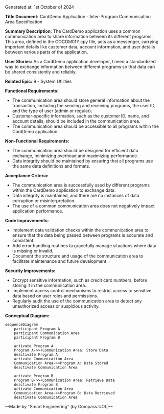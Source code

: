 Generated at: 1st October of 2024

**Title Document:** CardDemo Application - Inter-Program Communication Area Specification

**Summary Description:**
The CardDemo application uses a common communication area to share information between its different programs. This area, defined in the COCOM01Y.cpy file, acts as a messenger, carrying important details like customer data, account information, and user details between various parts of the application.

**User Stories:**
As a CardDemo application developer, I need a standardized way to exchange information between different programs so that data can be shared consistently and reliably.

**Related Epic:**
9 - System Utilities

**Functional Requirements:**
- The communication area should store general information about the transaction, including the sending and receiving programs, the user ID, and the type of user (admin or regular).
- Customer-specific information, such as the customer ID, name, and account details, should be included in the communication area.
- The communication area should be accessible to all programs within the CardDemo application.

**Non-Functional Requirements:**
- The communication area should be designed for efficient data exchange, minimizing overhead and maximizing performance.
- Data integrity should be maintained by ensuring that all programs use the same data definitions and formats.

**Acceptance Criteria:**
- The communication area is successfully used by different programs within the CardDemo application to exchange data.
- Data integrity is maintained, and there are no instances of data corruption or misinterpretation.
- The use of a common communication area does not negatively impact application performance.

**Code Improvements:**
- Implement data validation checks within the communication area to ensure that the data being passed between programs is accurate and consistent.
- Add error handling routines to gracefully manage situations where data is missing or invalid.
- Document the structure and usage of the communication area to facilitate maintenance and future development.

**Security Improvements:**
- Encrypt sensitive information, such as credit card numbers, before storing it in the communication area.
- Implement access control mechanisms to restrict access to sensitive data based on user roles and permissions.
- Regularly audit the use of the communication area to detect any unauthorized access or suspicious activity.

**Conceptual Diagram:**

```mermaid
sequenceDiagram
    participant Program A
    participant Communication Area
    participant Program B

    activate Program A
    Program A->>+Communication Area: Store Data
    deactivate Program A
    activate Communication Area
    Communication Area->>Program A: Data Stored
    deactivate Communication Area

    activate Program B
    Program B->>+Communication Area: Retrieve Data
    deactivate Program B
    activate Communication Area
    Communication Area->>Program B: Data Retrieved
    deactivate Communication Area
```

--Made by "Smart Engineering" (by Compass.UOL)--